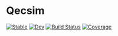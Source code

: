 # Qecsim

[![Stable](https://img.shields.io/badge/docs-stable-blue.svg)](https://dkt29.github.io/Qecsim.jl/stable)
[![Dev](https://img.shields.io/badge/docs-dev-blue.svg)](https://dkt29.github.io/Qecsim.jl/dev)
[![Build Status](https://github.com/dkt29/Qecsim.jl/workflows/CI/badge.svg)](https://github.com/dkt29/Qecsim.jl/actions)
[![Coverage](https://codecov.io/gh/dkt29/Qecsim.jl/branch/master/graph/badge.svg)](https://codecov.io/gh/dkt29/Qecsim.jl)
